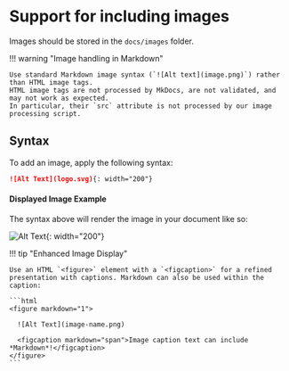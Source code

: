 # Support for including images

Images should be stored in the `docs/images` folder.

!!! warning "Image handling in Markdown"

    Use standard Markdown image syntax (`![Alt text](image.png)`) rather than HTML image tags.
    HTML image tags are not processed by MkDocs, are not validated, and may not work as expected.
    In particular, their `src` attribute is not processed by our image processing script.

## Syntax

To add an image, apply the following syntax:

```markdown
![Alt Text](logo.svg){: width="200"}
```


#### Displayed Image Example

The syntax above will render the image in your document like so:

![Alt Text](logo.svg){: width="200"}

!!! tip "Enhanced Image Display"

    Use an HTML `<figure>` element with a `<figcaption>` for a refined presentation with captions. Markdown can also be used within the caption:

    ```html
    <figure markdown="1">

      ![Alt Text](image-name.png)

      <figcaption markdown="span">Image caption text can include *Markdown*!</figcaption>
    </figure>
    ```
